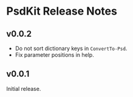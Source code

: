 
# PsdKit Release Notes

## v0.0.2

- Do not sort dictionary keys in `ConvertTo-Psd`.
- Fix parameter positions in help.

## v0.0.1

Initial release.
